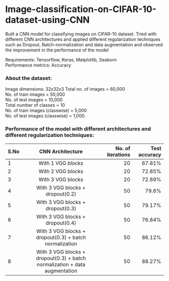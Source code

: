# Image-classification-on-CIFAR-10-dataset-using-CNN
Built a CNN model for classifying images on CIFAR-10 dataset. Tried with different CNN architectures and applied different regularization techniques such as Dropout, Batch-normalization and data augmentation and observed the improvement in the performance of the model

Requirements: Tensorflow, Keras, Matplotlib, Seaborn\
Performance metrics: Accuracy

### About the dataset:
Image dimensions: 32x32x3
Total no. of images = 60,000\
No. of train images = 50,000\
No. of test images = 10,000\
Total number of classes = 10\
No. of train images (classwise) = 5,000\
No. of test images (classwise) = 1,000.


### Performance of the model with different architectures and different regularization techniques:


| S.No | CNN Architecture        | No. of iterations | Test accuracy  |
| ---- |:-----------------------:| -----------------:| --------------:|
| 1    | With 1 VGG blocks        | 20             |       67.81%         |
| 2    | With 2 VGG blocks              | 20             |     72.85%           |
| 3    | With 3 VGG blocks                | 20             |      72.89%          |
| 4    | With 3 VGG blocks + dropout(0.2)        | 50             |   79.6%             |
| 5    | With 3 VGG blocks + dropout(0.3)              | 50             |   79.17%             |
| 6    | With 3 VGG blocks + dropout(0.4)                | 50             |   76.84%             |
| 7    | With 3 VGG blocks + dropout(0.3) + batch normalization              | 50             |   86.12%             |
| 8    | With 3 VGG blocks + dropout(0.3) + batch normalization + data augmentation              | 50             |   88.27%             | 
